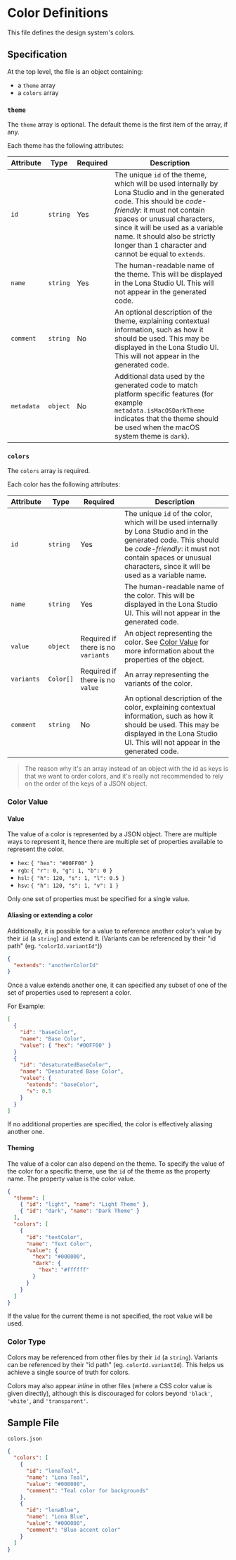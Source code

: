 # Color Definitions

This file defines the design system's colors.

## Specification

At the top level, the file is an object containing:

- a `theme` array
- a `colors` array

### `theme`

The `theme` array is optional. The default theme is the first item of the array, if any.

Each theme has the following attributes:

| Attribute  | Type     | Required | Description                                                                                                                                                                                                                                                                                                            |
| ---------- | -------- | -------- | ---------------------------------------------------------------------------------------------------------------------------------------------------------------------------------------------------------------------------------------------------------------------------------------------------------------------- |
| `id`       | `string` | Yes      | The unique `id` of the theme, which will be used internally by Lona Studio and in the generated code. This should be _code-friendly_: it must not contain spaces or unusual characters, since it will be used as a variable name. It should also be strictly longer than 1 character and cannot be equal to `extends`. |
| `name`     | `string` | Yes      | The human-readable name of the theme. This will be displayed in the Lona Studio UI. This will not appear in the generated code.                                                                                                                                                                                        |
| `comment`  | `string` | No       | An optional description of the theme, explaining contextual information, such as how it should be used. This may be displayed in the Lona Studio UI. This will not appear in the generated code.                                                                                                                       |
| `metadata` | `object` | No       | Additional data used by the generated code to match platform specific features (for example `metadata.isMacOSDarkTheme` indicates that the theme should be used when the macOS system theme is `dark`).                                                                                                                |

### `colors`

The `colors` array is required.

Each color has the following attributes:

| Attribute  | Type      | Required                           | Description                                                                                                                                                                                                                       |
| ---------- | --------- | ---------------------------------- | --------------------------------------------------------------------------------------------------------------------------------------------------------------------------------------------------------------------------------- |
| `id`       | `string`  | Yes                                | The unique `id` of the color, which will be used internally by Lona Studio and in the generated code. This should be _code-friendly_: it must not contain spaces or unusual characters, since it will be used as a variable name. |
| `name`     | `string`  | Yes                                | The human-readable name of the color. This will be displayed in the Lona Studio UI. This will not appear in the generated code.                                                                                                   |
| `value`    | `object`  | Required if there is no `variants` | An object representing the color. See [Color Value](#color-value) for more information about the properties of the object.                                                                                                        |
| `variants` | `Color[]` | Required if there is no `value`    | An array representing the variants of the color.                                                                                                                                                                                  |
| `comment`  | `string`  | No                                 | An optional description of the color, explaining contextual information, such as how it should be used. This may be displayed in the Lona Studio UI. This will not appear in the generated code.                                  |

> The reason why it's an array instead of an object with the id as keys is that we want to order colors, and it's really not recommended to rely on the order of the keys of a JSON object.

### Color Value

#### Value

The value of a color is represented by a JSON object. There are multiple ways to represent it, hence there are multiple set of properties available to represent the color.

- `hex`: `{ "hex": "#00FF00" }`
- `rgb`: `{ "r": 0, "g": 1, "b": 0 }`
- `hsl`: `{ "h": 120, "s": 1, "l": 0.5 }`
- `hsv`: `{ "h": 120, "s": 1, "v": 1 }`

Only one set of properties must be specified for a single value.

#### Aliasing or extending a color

Additionally, it is possible for a value to reference another color's value by their `id` (a `string`) and extend it. (Variants can be referenced by their "id path" (eg. `"colorId.variantId"`))

```json
{
  "extends": "anotherColorId"
}
```

Once a value extends another one, it can specified any subset of one of the set of properties used to represent a color.

For Example:

```json
[
  {
    "id": "baseColor",
    "name": "Base Color",
    "value": { "hex": "#00FF00" }
  }
  {
    "id": "desaturatedBaseColor",
    "name": "Desaturated Base Color",
    "value": {
      "extends": "baseColor",
      "s": 0.5
    }
  }
]
```

If no additional properties are specified, the color is effectively aliasing another one.

#### Theming

The value of a color can also depend on the theme. To specify the value of the color for a specific theme, use the `id` of the theme as the property name. The property value is the color value.

```json
{
  "theme": [
    { "id": "light", "name": "Light Theme" },
    { "id": "dark", "name": "Dark Theme" }
  ],
  "colors": [
    {
      "id": "textColor",
      "name": "Text Color",
      "value": {
        "hex": "#000000",
        "dark": {
          "hex": "#ffffff"
        }
      }
    }
  ]
}
```

If the value for the current theme is not specified, the root value will be used.

### Color Type

Colors may be referenced from other files by their `id` (a `string`). Variants can be referenced by their "id path" (eg. `colorId.variantId`). This helps us achieve a single source of truth for colors.

Colors may also appear _inline_ in other files (where a CSS color value is given directly), although this is discouraged for colors beyond `'black'`, `'white'`, and `'transparent'`.

## Sample File

`colors.json`

```json
{
  "colors": [
    {
      "id": "lonaTeal",
      "name": "Lona Teal",
      "value": "#008080",
      "comment": "Teal color for backgrounds"
    },
    {
      "id": "lonaBlue",
      "name": "Lona Blue",
      "value": "#000080",
      "comment": "Blue accent color"
    }
  ]
}
```
